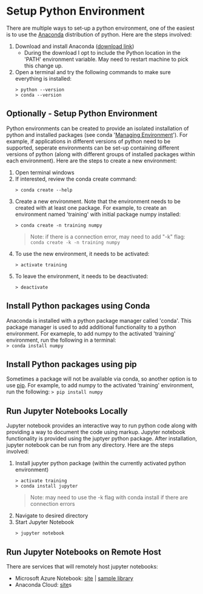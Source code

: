 # Setup Python Environment
There are multiple ways to set-up a python environment, one of the easiest is to use the [Anaconda](https://www.anaconda.com/) distribution of python.  Here are the steps involved:
1. Download and install Anaconda ([download link](https://www.anaconda.com/download/))  
	* During the download I opt to include the Python location in the 'PATH' environment variable.  May need to restart machine to pick this change up.  
2. Open a terminal and try the following commands to make sure everything is installed:
	```
    > python --version
    > conda --version
    ```  
    
## Optionally - Setup Python Environment
Python environments can be created to provide an isolated installation of python and installed packages (see conda '[Managing Environment](https://conda.io/docs/user-guide/tasks/manage-environments.html)').  For example, if applications in different versions of python need to be supported, seperate environments can be set-up containing different versions of python (along with different groups of installed packages within each environment).  Here are the steps to create a new environment:

1. Open terminal windows
2. If interested, review the conda create command:
    ```
    > conda create --help
    ```  
3. Create a new environment. Note that the environment needs to be created with at least one package.  For example, to create an environment named 'training' with initial package numpy installed:
    ```
    > conda create -n training numpy
    ```
    > Note: if there is a connection error, may need to add "-k" flag: `conda create -k -n training numpy`
4. To use the new environment, it needs to be activated:
    ```
    > activate training
    ```
5. To leave the environment, it needs to be deactivated:
    ```
    > deactivate
    ```
## Install Python packages using Conda
Anaconda is installed with a python package manager called 'conda'.  This package manager is used to add additional functionality to a python environment.  For exameple, to add numpy to the activated 'training' environment, run the following in a terminal:   
    ```
    > conda install numpy
    ```   

## Install Python packages using pip
Sometimes a package will not be available via conda, so another option is to use [pip](https://pip.pypa.io/en/stable/).  For example, to add numpy to the activated 'training' environment, run the following:
    ```
    > pip install numpy
    ```

## Run Jupyter Notebooks Locally
Jupyter notebook provides an interactive way to run python code along with providing a way to document the code using markup.  Jupyter notebook functionality is provided using the juptyer python package.  After installation, jupyter notebook can be run from any directory.  Here are the steps involved:

1. Install jupyter python package (within the currently activated python environment)
    ```
    > activate training
    > conda install jupyter
    ```
    > Note: may need to use the -k flag with conda install if there are connection errors
2. Navigate to desired directory
3. Start Jupyter Notebook
    ```
    > jupyter notebook
    ```

## Run Jupyter Notebooks on Remote Host
There are services that will remotely host jupyter notebooks:
* Microsoft Azure Notebook: [site](https://notebooks.azure.com/) | [sample library](https://notebooks.azure.com/Microsoft/projects)
* Anaconda Cloud: [site](https://anaconda.org/)s